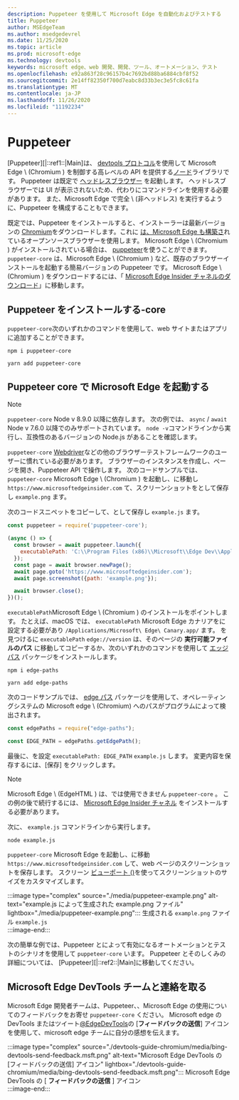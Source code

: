 ```yaml
---
description: Puppeteer を使用して Microsoft Edge を自動化およびテストする
title: Puppeteer
author: MSEdgeTeam
ms.author: msedgedevrel
ms.date: 11/25/2020
ms.topic: article
ms.prod: microsoft-edge
ms.technology: devtools
keywords: microsoft edge、web 開発、開発、ツール、オートメーション、テスト
ms.openlocfilehash: e92a863f28c96157b4c7692bd88ba6884cbf8f52
ms.sourcegitcommit: 2e14ff82350f700d7eabc8d33b3ec3e5fc8c61fa
ms.translationtype: MT
ms.contentlocale: ja-JP
ms.lasthandoff: 11/26/2020
ms.locfileid: "11192234"
---
```

# Puppeteer  

[Puppeteer][|::ref1::|Main]は、 [devtools プロトコル][GithubChromedevtoolsProtocol]を使用して Microsoft Edge \ (Chromium \) を制御する高レベルの API を提供する[ノード][NodejsMain]ライブラリです。  Puppeteer は既定で [ヘッドレスブラウザー][WikiHeadlessBrowser] を起動します。  ヘッドレスブラウザーでは UI が表示されないため、代わりにコマンドラインを使用する必要があります。  また、Microsoft Edge で完全 \ (非ヘッドレス) を実行するように、Puppeteer を構成することもできます。  

既定では、Puppeteer をインストールすると、インストーラーは最新バージョンの [Chromium][ChromiumHome]をダウンロードします。これに [は、Microsoft Edge も構築さ][MicrosoftBlogsWindowsExperience20181206]れているオープンソースブラウザーを使用します。  Microsoft Edge \ (Chromium \) がインストールされている場合は、 [puppeteer][PuppeteerApivscore]を使うことができます。  `puppeteer-core` は、Microsoft Edge \ (Chromium \) など、既存のブラウザーインストールを起動する簡易バージョンの Puppeteer です。  Microsoft Edge \ (Chromium \) をダウンロードするには、「 [Microsoft Edge Insider チャネルのダウンロード][MicrosoftedgeinsiderDownload]」に移動します。  

## Puppeteer をインストールする-core  

`puppeteer-core`次のいずれかのコマンドを使用して、web サイトまたはアプリに追加することができます。  

```shell
npm i puppeteer-core
```  

```shell
yarn add puppeteer-core
```  

## Puppeteer core で Microsoft Edge を起動する  

> [!NOTE]
> `puppeteer-core` Node v 8.9.0 以降に依存します。  次の例では、 `async` / `await` Node v 7.6.0 以降でのみサポートされています。  `node -v`コマンドラインから実行し、互換性のあるバージョンの Node.js があることを確認します。  

`puppeteer-core` [Webdriver][WebDriverEdgehtmlMain]などの他のブラウザーテストフレームワークのユーザーに慣れている必要があります。  ブラウザーのインスタンスを作成し、ページを開き、Puppeteer API で操作します。  次のコードサンプルでは、 `puppeteer-core` Microsoft Edge \ (Chromium \) を起動し、に移動し `https://www.microsoftedgeinsider.com` て、スクリーンショットをとして保存し `example.png` ます。  

次のコードスニペットをコピーして、として保存し `example.js` ます。  

```javascript
const puppeteer = require('puppeteer-core');

(async () => {
  const browser = await puppeteer.launch({
    executablePath: 'C:\\Program Files (x86)\\Microsoft\\Edge Dev\\Application\\msedge.exe'
  });
  const page = await browser.newPage();
  await page.goto('https://www.microsoftedgeinsider.com');
  await page.screenshot({path: 'example.png'});

  await browser.close();
})();
```  

`executablePath`Microsoft Edge \ (Chromium \) のインストールをポイントします。  たとえば、macOS では、 `executablePath` Microsoft Edge カナリアをに設定する必要があり `/Applications/Microsoft\ Edge\ Canary.app/` ます。  を見つけるに `executablePath` `edge://version` は、そのページの **実行可能ファイルのパス** に移動してコピーするか、次のいずれかのコマンドを使用して [エッジパス][npmEdgePaths] パッケージをインストールします。  

```shell
npm i edge-paths
```  

```shell
yarn add edge-paths
```  
 
次のコードサンプルでは、 [edge パス][npmEdgePaths] パッケージを使用して、オペレーティングシステムの Microsoft edge \ (Chromium) へのパスがプログラムによって検出されます。

```javascript
const edgePaths = require("edge-paths");

const EDGE_PATH = edgePaths.getEdgePath();
```

最後に、を設定 `executablePath: EDGE_PATH` `example.js` します。  変更内容を保存するには、[保存] をクリックします。  

> [!NOTE]
> Microsoft Edge \ (EdgeHTML \) は、では使用できません `puppeteer-core` 。  この例の後で続行するには、 [Microsoft Edge Insider チャネル][MicrosoftedgeinsiderDownload] をインストールする必要があります。  

次に、 `example.js` コマンドラインから実行します。  

```shell
node example.js
```  

`puppeteer-core` Microsoft Edge を起動し、に移動 `https://www.microsoftedgeinsider.com` して、web ページのスクリーンショットを保存します。  スクリーン [ビューポート ()][PuppeteerApipagesetviewport]を使ってスクリーンショットのサイズをカスタマイズします。  

:::image type="complex" source="./media/puppeteer-example.png" alt-text="example.js によって生成された example.png ファイル" lightbox="./media/puppeteer-example.png":::
   生成される `example.png` ファイル `example.js`  
:::image-end:::  

次の簡単な例では、Puppeteer とによって有効になるオートメーションとテストのシナリオを使用して `puppeteer-core` います。  Puppeteer とそのしくみの詳細については、 [Puppeteer][|::ref2::|Main]に移動してください。  

## Microsoft Edge DevTools チームと連絡を取る  

Microsoft Edge 開発者チームは、Puppeteer、、Microsoft Edge の使用についてのフィードバックをお寄せ `puppeteer-core` ください。  Microsoft edge の DevTools またはツイート[@EdgeDevTools][TwitterIntentTweetEdgedevtools]の [**フィードバックの送信**] アイコンを使用して、microsoft edge チームに自分の感想を伝えます。  


:::image type="complex" source="./devtools-guide-chromium/media/bing-devtools-send-feedback.msft.png" alt-text="Microsoft Edge DevTools の [フィードバックの送信] アイコン" lightbox="./devtools-guide-chromium/media/bing-devtools-send-feedback.msft.png":::
   Microsoft Edge DevTools の [ **フィードバックの送信** ] アイコン  
:::image-end:::  

<!--## See also  

*   [WebDriver (Chromium)][WebdriverChromiumMain]  
*   [WebDriver (EdgeHTML)][WebdriverEdgehtmlMain]  
*   [Chrome DevTools Protocol Viewer on GitHub][GithubChromedevtoolsProtocol]  
*   [Microsoft Edge:  Making the web better through more open source collaboration on Microsoft Experience Blog][MicrosoftBlogsWindowsExperience20181206]  
*   [Download Microsoft Edge Insider Channels][MicrosoftedgeinsiderDownload]  
*   [Chromium on The Chromium Projects][ChromiumHome]  
*   [Node.js][NodejsMain]  
*   [Puppeteer][PuppeteerMain]  
*   [puppeteer vs. puppeteer-core][PuppeteerApivscore]  
*   [page.setViewport() on Puppeteer][PuppeteerApipagesetviewport]  
*   [Headless browser on Wikipedia][WikiHeadlessBrowser]  -->  

<!-- links -->  

[WebdriverChromiumMain]: ./webdriver-chromium "WebDriver (Chromium) |Microsoft ドキュメント"  
[WebdriverEdgehtmlMain]: ./webdriver.md "WebDriver (EdgeHTML) |Microsoft ドキュメント"  

[GithubChromedevtoolsProtocol]: https://chromedevtools.github.io/devtools-protocol "Chrome DevTools プロトコルビューアー |GitHub"  

[MicrosoftBlogsWindowsExperience20181206]: https://blogs.windows.com/windowsexperience/2018/12/06/microsoft-edge-making-the-web-better-through-more-open-source-collaboration "Microsoft Edge: さまざまなオープンソースの共同作業で web の品質を向上させる |Microsoft エクスペリエンスブログ"  

[MicrosoftedgeinsiderDownload]: https://www.microsoftedgeinsider.com/download "Microsoft Edge Insider チャネルをダウンロードする"  

[ChromiumHome]: https://www.chromium.org/Home "Chromium |Chromium プロジェクト"  

[NodejsMain]: https://nodejs.org "Node.js"  

[npmEdgePaths]: https://www.npmjs.com/package/edge-paths "エッジパス |npm"  

[PuppeteerMain]: https://pptr.dev "Puppeteer"  
[PuppeteerApivscore]: https://pptr.dev/#?product=Puppeteer&version=v2.0.0&show=api-puppeteer-vs-puppeteer-core "puppeteer と puppeteer-core |Puppeteer"  
[PuppeteerApipagesetviewport]: https://pptr.dev/#?product=Puppeteer&version=v2.0.0&show=api-pagesetviewportviewport "ページの setViewport ポート (ビューポート) |Puppeteer"  

[TwitterIntentTweetEdgedevtools]: https://twitter.com/intent/tweet?text=@EdgeDevTools "@EdgeDevTools-投稿の投稿 |Twitter"  

[WikiHeadlessBrowser]: https://en.wikipedia.org/wiki/Headless_browser "ヘッドレスブラウザー |Wikipedia"  
